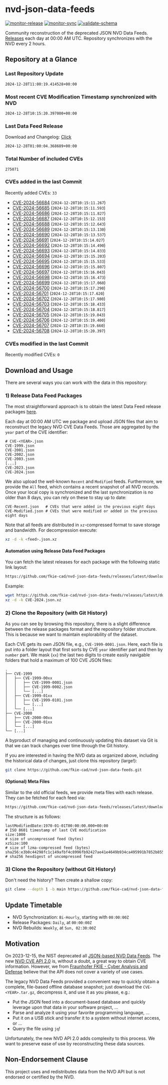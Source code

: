 # nvd-json-data-feeds

[![monitor-release](https://github.com/fkie-cad/nvd-json-data-feeds/actions/workflows/monitor_release.yml/badge.svg)](https://github.com/fkie-cad/nvd-json-data-feeds/actions/workflows/monitor_release.yml)
[![monitor-sync](https://github.com/fkie-cad/nvd-json-data-feeds/actions/workflows/monitor_sync.yml/badge.svg)](https://github.com/fkie-cad/nvd-json-data-feeds/actions/workflows/monitor_sync.yml)
[![validate-schema](https://github.com/fkie-cad/nvd-json-data-feeds/actions/workflows/validate_schema.yml/badge.svg)](https://github.com/fkie-cad/nvd-json-data-feeds/actions/workflows/validate_schema.yml)

Community reconstruction of the deprecated JSON NVD Data Feeds.
[Releases](https://github.com/fkie-cad/nvd-json-data-feeds/releases/latest) each day at 00:00 AM UTC.
Repository synchronizes with the NVD every 2 hours.

## Repository at a Glance

### Last Repository Update

```plain
2024-12-28T11:00:19.414528+00:00
```

### Most recent CVE Modification Timestamp synchronized with NVD

```plain
2024-12-28T10:15:20.397000+00:00
```

### Last Data Feed Release

Download and Changelog: [Click](https://github.com/fkie-cad/nvd-json-data-feeds/releases/latest)

```plain
2024-12-28T01:00:04.368689+00:00
```

### Total Number of included CVEs

```plain
275071
```

### CVEs added in the last Commit

Recently added CVEs: `33`

- [CVE-2024-56684](CVE-2024/CVE-2024-566xx/CVE-2024-56684.json) (`2024-12-28T10:15:11.267`)
- [CVE-2024-56685](CVE-2024/CVE-2024-566xx/CVE-2024-56685.json) (`2024-12-28T10:15:11.593`)
- [CVE-2024-56686](CVE-2024/CVE-2024-566xx/CVE-2024-56686.json) (`2024-12-28T10:15:11.827`)
- [CVE-2024-56687](CVE-2024/CVE-2024-566xx/CVE-2024-56687.json) (`2024-12-28T10:15:12.153`)
- [CVE-2024-56688](CVE-2024/CVE-2024-566xx/CVE-2024-56688.json) (`2024-12-28T10:15:12.643`)
- [CVE-2024-56689](CVE-2024/CVE-2024-566xx/CVE-2024-56689.json) (`2024-12-28T10:15:13.130`)
- [CVE-2024-56690](CVE-2024/CVE-2024-566xx/CVE-2024-56690.json) (`2024-12-28T10:15:13.537`)
- [CVE-2024-56691](CVE-2024/CVE-2024-566xx/CVE-2024-56691.json) (`2024-12-28T10:15:14.027`)
- [CVE-2024-56692](CVE-2024/CVE-2024-566xx/CVE-2024-56692.json) (`2024-12-28T10:15:14.490`)
- [CVE-2024-56693](CVE-2024/CVE-2024-566xx/CVE-2024-56693.json) (`2024-12-28T10:15:14.833`)
- [CVE-2024-56694](CVE-2024/CVE-2024-566xx/CVE-2024-56694.json) (`2024-12-28T10:15:15.203`)
- [CVE-2024-56695](CVE-2024/CVE-2024-566xx/CVE-2024-56695.json) (`2024-12-28T10:15:15.533`)
- [CVE-2024-56696](CVE-2024/CVE-2024-566xx/CVE-2024-56696.json) (`2024-12-28T10:15:15.807`)
- [CVE-2024-56697](CVE-2024/CVE-2024-566xx/CVE-2024-56697.json) (`2024-12-28T10:15:16.043`)
- [CVE-2024-56698](CVE-2024/CVE-2024-566xx/CVE-2024-56698.json) (`2024-12-28T10:15:16.473`)
- [CVE-2024-56699](CVE-2024/CVE-2024-566xx/CVE-2024-56699.json) (`2024-12-28T10:15:17.060`)
- [CVE-2024-56700](CVE-2024/CVE-2024-567xx/CVE-2024-56700.json) (`2024-12-28T10:15:17.290`)
- [CVE-2024-56701](CVE-2024/CVE-2024-567xx/CVE-2024-56701.json) (`2024-12-28T10:15:17.620`)
- [CVE-2024-56702](CVE-2024/CVE-2024-567xx/CVE-2024-56702.json) (`2024-12-28T10:15:17.980`)
- [CVE-2024-56703](CVE-2024/CVE-2024-567xx/CVE-2024-56703.json) (`2024-12-28T10:15:18.433`)
- [CVE-2024-56704](CVE-2024/CVE-2024-567xx/CVE-2024-56704.json) (`2024-12-28T10:15:18.817`)
- [CVE-2024-56705](CVE-2024/CVE-2024-567xx/CVE-2024-56705.json) (`2024-12-28T10:15:19.043`)
- [CVE-2024-56706](CVE-2024/CVE-2024-567xx/CVE-2024-56706.json) (`2024-12-28T10:15:19.400`)
- [CVE-2024-56707](CVE-2024/CVE-2024-567xx/CVE-2024-56707.json) (`2024-12-28T10:15:19.660`)
- [CVE-2024-56708](CVE-2024/CVE-2024-567xx/CVE-2024-56708.json) (`2024-12-28T10:15:20.397`)


### CVEs modified in the last Commit

Recently modified CVEs: `0`



## Download and Usage

There are several ways you can work with the data in this repository:

### 1) Release Data Feed Packages

The most straightforward approach is to obtain the latest Data Feed release packages [here](https://github.com/fkie-cad/nvd-json-data-feeds/releases/latest).

Each day at 00:00 AM UTC we package and upload JSON files that aim to reconstruct the legacy NVD CVE Data Feeds.
Those are aggregated by the `year` part of the CVE identifier:

```
# CVE-<YEAR>.json
CVE-1999.json
CVE-2001.json
CVE-2002.json
CVE-2003.json
[...]
CVE-2023.json
CVE-2024.json
```

We also upload the well-known `Recent` and `Modified` feeds.
Furthermore, we provide the `All` feed, which contains a recent snapshot of all NVD records.
Once your local copy is synchronized and the last synchronization is no older than 8 days, you can rely on these to stay up to date:

```plain
CVE-Recent.json   # CVEs that were added in the previous eight days
CVE-Modified.json # CVEs that were modified or added in the previous eight days
```

Note that all feeds are distributed in `xz`-compressed format to save storage and bandwidth.
For decompression execute:

```sh
xz -d -k <feed>.json.xz
```

#### Automation using Release Data Feed Packages

You can fetch the latest releases for each package with the following static link layout:

```sh
https://github.com/fkie-cad/nvd-json-data-feeds/releases/latest/download/CVE-<YEAR>.json.xz
```

Example:

```sh
wget https://github.com/fkie-cad/nvd-json-data-feeds/releases/latest/download/CVE-2024.json.xz
xz -d -k CVE-2024.json.xz
```

### 2) Clone the Repository (with Git History)

As you can see by browsing this repository, there is a slight difference between the release packages format and the repository folder structure.
This is because we want to maintain explorability of the dataset.

Each CVE gets its own JSON file, e.g., `CVE-1999-0001.json`.
Here, each file is put into a folder layout that first sorts by CVE `year` identifier part and then by `number` part.
We mask (`xx`) the last two digits to create easily navigable folders that hold a maximum of 100 CVE JSON files:

```plain
.
├── CVE-1999
│   ├── CVE-1999-00xx
│   │   ├── CVE-1999-0001.json
│   │   ├── CVE-1999-0002.json
│   │   └── [...]
│   ├── CVE-1999-01xx
│   │   ├── CVE-1999-0101.json
│   │   └── [...]
│   └── [...]
├── CVE-2000
│   ├── CVE-2000-00xx
│   ├── CVE-2000-01xx
│   └── [...]
└── [...]
```

A byproduct of managing and continuously updating this dataset via Git is that we can track changes over time through the Git history.

If you are interested in having the NVD data as organized above, including the historical data of changes, just clone this repository (large!):

```sh
git clone https://github.com/fkie-cad/nvd-json-data-feeds.git
```

#### (Optional) Meta Files

Similar to the old official feeds, we provide meta files with each release. They can be fetched for each feed via:

```sh
https://github.com/fkie-cad/nvd-json-data-feeds/releases/latest/download/CVE-<YEAR>.meta
```

The structure is as follows:

```plain
lastModifiedDate:1970-01-01T00:00:00.000+00:00                          # ISO 8601 timestamp of last CVE modification
size:1000                                                               # size of uncompressed feed (bytes)
xzSize:100                                                              # size of lzma-compressed feed (bytes)
sha256:e3b0c44298fc1c149afbf4c8996fb92427ae41e4649b934ca495991b7852b855 # sha256 hexdigest of uncompressed feed
```

### 3) Clone the Repository (without Git History)

Don't need the history? Then create a shallow copy:

```sh
git clone --depth 1 -b main https://github.com/fkie-cad/nvd-json-data-feeds.git
```


## Update Timetable

* NVD Synchronization: `Bi-Hourly`, starting with `00:00:00Z`
* Release Packages: `Daily`, at `00:00:00Z`
* NVD Rebuilds: `Weekly`, at `Sun, 02:30:00Z`


## Motivation

On 2023-12-15, the NIST deprecated all [JSON-based NVD Data Feeds](https://nvd.nist.gov/vuln/data-feeds#divRetirementBanner-1).
The new [NVD CVE API 2.0](https://nvd.nist.gov/developers/vulnerabilities) is, without a doubt, a great way to obtain CVE information.
However, we from [Fraunhofer FKIE - Cyber Analysis and Defense](https://www.fkie.fraunhofer.de/en/departments/cad.html) believe that the API does not cover a variety of use cases.

The legacy NVD Data Feeds provided a convenient way to quickly obtain a complete, file-based offline database snapshot; just download the `CVE-<YEAR>.tar.gz`, decompress it, and use it as you please, e.g.:

- Put the JSON feed into a document-based database and quickly leverage upon that data in your software project, ...
- Parse and analyze it using your favorite programming language, ...
- Put it on a USB stick and transfer it to a system without internet access, or ...
- Query the file using `jq`!

Unfortunately, the new NVD API 2.0 adds complexity to this process.
We want to preserve ease of use by reconstructing these data sources.

## Non-Endorsement Clause

This project uses and redistributes data from the NVD API but is not endorsed or certified by the NVD.